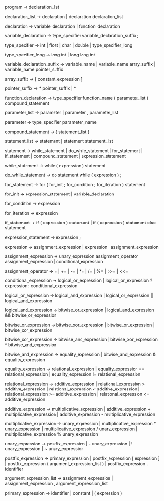 program -> declaration_list

declaration_list -> declaration | declaration declaration_list

declaration -> variable_declaration | function_declaration

variable_declaration -> type_specifier variable_declaration_suffix ;

type_specifier -> int | float | char | double | type_specifier_long

type_specifier_long -> long int | long long int

variable_declaration_suffix -> variable_name | variable_name array_suffix | variable_name pointer_suffix

array_suffix -> [ constant_expression ]

pointer_suffix -> * pointer_suffix | *

function_declaration -> type_specifier function_name ( parameter_list ) compound_statement

parameter_list -> parameter | parameter , parameter_list

parameter -> type_specifier parameter_name

compound_statement -> { statement_list }

statement_list -> statement | statement statement_list

statement -> while_statement | do_while_statement | for_statement | if_statement | compound_statement | expression_statement

while_statement -> while ( expression ) statement

do_while_statement -> do statement while ( expression ) ;

for_statement -> for ( for_init ; for_condition ; for_iteration ) statement

for_init -> expression_statement | variable_declaration

for_condition -> expression

for_iteration -> expression

if_statement -> if ( expression ) statement | if ( expression ) statement else statement

expression_statement -> expression ;

expression -> assignment_expression | expression , assignment_expression

assignment_expression -> unary_expression assignment_operator assignment_expression | conditional_expression

assignment_operator -> = | += | -= | *= | /= | %= | >>= | <<=

conditional_expression -> logical_or_expression | logical_or_expression ? expression : conditional_expression

logical_or_expression -> logical_and_expression | logical_or_expression || logical_and_expression

logical_and_expression -> bitwise_or_expression | logical_and_expression && bitwise_or_expression

bitwise_or_expression -> bitwise_xor_expression | bitwise_or_expression | bitwise_xor_expression

bitwise_xor_expression -> bitwise_and_expression | bitwise_xor_expression ^ bitwise_and_expression

bitwise_and_expression -> equality_expression | bitwise_and_expression & equality_expression

equality_expression -> relational_expression | equality_expression == relational_expression | equality_expression != relational_expression

relational_expression -> additive_expression | relational_expression > additive_expression | relational_expression < additive_expression | relational_expression >= additive_expression | relational_expression <= additive_expression

additive_expression -> multiplicative_expression | additive_expression + multiplicative_expression | additive_expression - multiplicative_expression

multiplicative_expression -> unary_expression | multiplicative_expression * unary_expression | multiplicative_expression / unary_expression | multiplicative_expression % unary_expression

unary_expression -> postfix_expression | - unary_expression | ! unary_expression | ~ unary_expression

postfix_expression -> primary_expression | postfix_expression [ expression ] | postfix_expression ( argument_expression_list ) | postfix_expression . identifier

argument_expression_list -> assignment_expression | assignment_expression , argument_expression_list

primary_expression -> identifier | constant | ( expression )